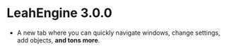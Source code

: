 # LeahEngine 3.0.0
+ A new tab where you can quickly navigate windows, change settings, add objects, **and tons more**.
